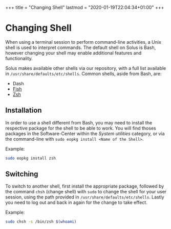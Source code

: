 +++
title = "Changing Shell"
lastmod = "2020-01-19T22:04:34+01:00"
+++
# Changing Shell

When using a terminal session to perform command-line activities, a Unix shell is used to interpret commands. The default shell on Solus is Bash, however changing your shell may enable additional features and functionality.

Solus makes available other shells via our repository, with a full list available in `/usr/share/defaults/etc/shells`. Common shells, aside from Bash, are:

- Dash
- [Fish](https://fishshell.com/)
- [Zsh](http://zsh.sourceforge.net/)

## Installation

In order to use a shell different from Bash, you may need to install the respective package for the shell to be able to work. You will find thoses packages in the Software-Center within the *System utilities* category, or via the command-line with `sudo eopkg install <Name of the Shell>`.

Example:

``` bash
sudo eopkg install zsh
```

## Switching

To switch to another shell, first install the appropriate package, followed by the command `chsh` (change shell) with `sudo` to change the shell for your user session, using the path provided in `/usr/share/defaults/etc/shells`. Lastly you need to log out and back in again for the change to take effect.

Example:

``` bash
sudo chsh -s /bin/zsh $(whoami)
```
